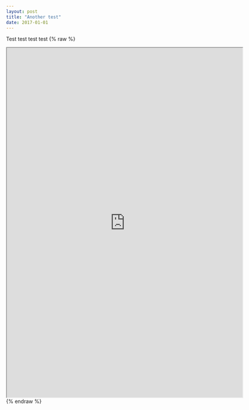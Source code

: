 ```yaml
---
layout: post
title: "Another test"
date: 2017-01-01
---
```


Test test test test
{% raw %}
<iframe src="https://public.tableau.com/views/testhistogram/Sheet1?:embed=y&:display_count=yes"
 width="645" height="955"></iframe>
{% endraw %}


